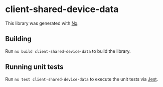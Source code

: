 # client-shared-device-data

This library was generated with [Nx](https://nx.dev).

## Building

Run `nx build client-shared-device-data` to build the library.

## Running unit tests

Run `nx test client-shared-device-data` to execute the unit tests via [Jest](https://jestjs.io).
